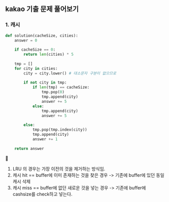 ## kakao 기출 문제 풀어보기 



### 1. 캐시 

```python
def solution(cacheSize, cities):
    answer = 0
    
    if cacheSize == 0: 
        return len(cities) * 5
    
    tmp = []
    for city in cities:
        city = city.lower() # 대소문자 구분이 없으므로 
        
        if not city in tmp:
            if len(tmp) == cacheSize:
                tmp.pop(0)
                tmp.append(city)
                answer += 5 
            else:
                tmp.append(city)
                answer += 5
        
        else:
            tmp.pop(tmp.index(city))
            tmp.append(city)
            answer += 1 
        
    return answer

```


🤔

1. LRU 의 경우는 가장 이전의 것을 제거하는 방식임. 
2. 캐시 hit == buffer에 이미 존재하는 것을 찾은 경우 -> 기존에 buffer에 있던 동일 캐시 삭제 
3. 캐시 miss == buffer에 없던 새로운 것을 넣는 경우 -> 기존에 buffer에 cashsize를 check하고 넣는다. 

